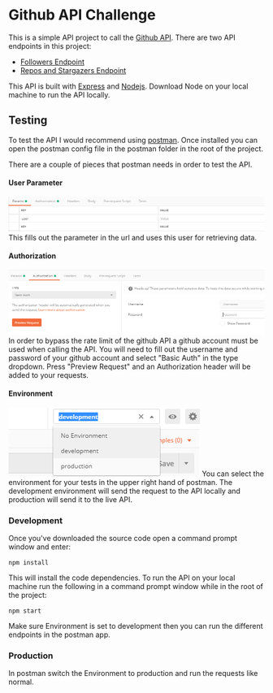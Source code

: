 # Github API Challenge
This is a simple API project to call the [Github API](https://developer.github.com/v3/). There are two API endpoints in this project:
* [Followers Endpoint](docs/followers.md)
* [Repos and Stargazers Endpoint](docs/repos-and-stargazers.md)

This API is built with [Express](https://expressjs.com/) and [Nodejs](https://nodejs.org/en/). Download Node on your local machine to run the API locally.

## Testing
To test the API I would recommend using [postman](https://www.getpostman.com/). Once installed you can open the postman config file in the postman folder in the root of the project.

There are a couple of pieces that postman needs in order to test the API.
#### User Parameter
![User Parameter](docs/img/parameter.png)
This fills out the parameter in the url and uses this user for retrieving data.
#### Authorization
![Authorization](docs/img/authorization.png)
In order to bypass the rate limit of the github API a github account must be used when calling the API. You will need to fill out the username and password of your github account and select "Basic Auth" in the type dropdown. Press "Preview Request" and an Authorization header will be added to your requests.
#### Environment
![Environment](docs/img/environment.png)
You can select the environment for your tests in the upper right hand of postman. The development environment will send the request to the API locally and production will send it to the live API.


### Development
Once you've downloaded the source code open a command prompt window and enter:
```
npm install
```
This will install the code dependencies. To run the API on your local machine run the following in a command prompt window while in the root of the project:
```
npm start
```
Make sure Environment is set to development then you can run the different endpoints in the postman app.
### Production
In postman switch the Environment to production and run the requests like normal.